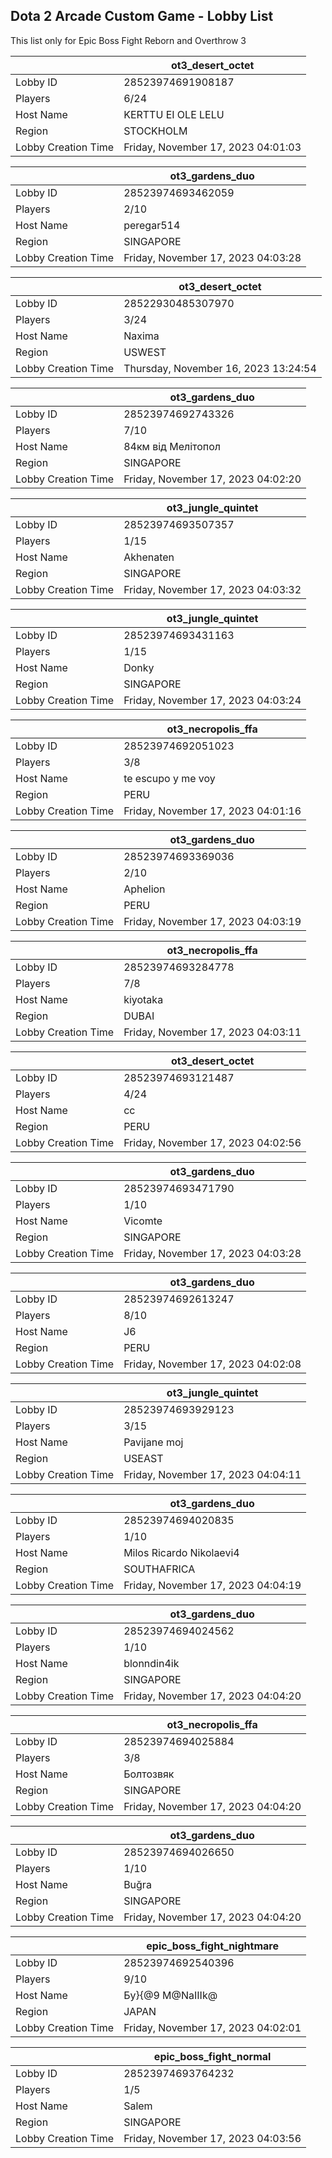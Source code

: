 ## Dota 2 Arcade Custom Game - Lobby List

This list only for Epic Boss Fight Reborn and Overthrow 3

|  | ot3_desert_octet |
| ------ | ------ |
| Lobby ID | 28523974691908187 |
| Players | 6/24 |
| Host Name | KERTTU EI OLE LELU |
| Region | STOCKHOLM |
| Lobby Creation Time | Friday, November 17, 2023 04:01:03 |


|  | ot3_gardens_duo |
| ------ | ------ |
| Lobby ID | 28523974693462059 |
| Players | 2/10 |
| Host Name | peregar514 |
| Region | SINGAPORE |
| Lobby Creation Time | Friday, November 17, 2023 04:03:28 |


|  | ot3_desert_octet |
| ------ | ------ |
| Lobby ID | 28522930485307970 |
| Players | 3/24 |
| Host Name | Naxima |
| Region | USWEST |
| Lobby Creation Time | Thursday, November 16, 2023 13:24:54 |


|  | ot3_gardens_duo |
| ------ | ------ |
| Lobby ID | 28523974692743326 |
| Players | 7/10 |
| Host Name | 84км від Мелітопол |
| Region | SINGAPORE |
| Lobby Creation Time | Friday, November 17, 2023 04:02:20 |


|  | ot3_jungle_quintet |
| ------ | ------ |
| Lobby ID | 28523974693507357 |
| Players | 1/15 |
| Host Name | Akhenaten |
| Region | SINGAPORE |
| Lobby Creation Time | Friday, November 17, 2023 04:03:32 |


|  | ot3_jungle_quintet |
| ------ | ------ |
| Lobby ID | 28523974693431163 |
| Players | 1/15 |
| Host Name | Donky |
| Region | SINGAPORE |
| Lobby Creation Time | Friday, November 17, 2023 04:03:24 |


|  | ot3_necropolis_ffa |
| ------ | ------ |
| Lobby ID | 28523974692051023 |
| Players | 3/8 |
| Host Name | te escupo y me voy |
| Region | PERU |
| Lobby Creation Time | Friday, November 17, 2023 04:01:16 |


|  | ot3_gardens_duo |
| ------ | ------ |
| Lobby ID | 28523974693369036 |
| Players | 2/10 |
| Host Name | Aphelion |
| Region | PERU |
| Lobby Creation Time | Friday, November 17, 2023 04:03:19 |


|  | ot3_necropolis_ffa |
| ------ | ------ |
| Lobby ID | 28523974693284778 |
| Players | 7/8 |
| Host Name | kiyotaka |
| Region | DUBAI |
| Lobby Creation Time | Friday, November 17, 2023 04:03:11 |


|  | ot3_desert_octet |
| ------ | ------ |
| Lobby ID | 28523974693121487 |
| Players | 4/24 |
| Host Name | cc |
| Region | PERU |
| Lobby Creation Time | Friday, November 17, 2023 04:02:56 |


|  | ot3_gardens_duo |
| ------ | ------ |
| Lobby ID | 28523974693471790 |
| Players | 1/10 |
| Host Name | Vicomte |
| Region | SINGAPORE |
| Lobby Creation Time | Friday, November 17, 2023 04:03:28 |


|  | ot3_gardens_duo |
| ------ | ------ |
| Lobby ID | 28523974692613247 |
| Players | 8/10 |
| Host Name | J6 |
| Region | PERU |
| Lobby Creation Time | Friday, November 17, 2023 04:02:08 |


|  | ot3_jungle_quintet |
| ------ | ------ |
| Lobby ID | 28523974693929123 |
| Players | 3/15 |
| Host Name | Pavijane moj |
| Region | USEAST |
| Lobby Creation Time | Friday, November 17, 2023 04:04:11 |


|  | ot3_gardens_duo |
| ------ | ------ |
| Lobby ID | 28523974694020835 |
| Players | 1/10 |
| Host Name | Milos Ricardo Nikolaevi4 |
| Region | SOUTHAFRICA |
| Lobby Creation Time | Friday, November 17, 2023 04:04:19 |


|  | ot3_gardens_duo |
| ------ | ------ |
| Lobby ID | 28523974694024562 |
| Players | 1/10 |
| Host Name | blonndin4ik |
| Region | SINGAPORE |
| Lobby Creation Time | Friday, November 17, 2023 04:04:20 |


|  | ot3_necropolis_ffa |
| ------ | ------ |
| Lobby ID | 28523974694025884 |
| Players | 3/8 |
| Host Name | Болтозвяк |
| Region | SINGAPORE |
| Lobby Creation Time | Friday, November 17, 2023 04:04:20 |


|  | ot3_gardens_duo |
| ------ | ------ |
| Lobby ID | 28523974694026650 |
| Players | 1/10 |
| Host Name | Buğra |
| Region | SINGAPORE |
| Lobby Creation Time | Friday, November 17, 2023 04:04:20 |


|  | epic_boss_fight_nightmare |
| ------ | ------ |
| Lobby ID | 28523974692540396 |
| Players | 9/10 |
| Host Name | Бy}{@9 M@NaIIIk@ |
| Region | JAPAN |
| Lobby Creation Time | Friday, November 17, 2023 04:02:01 |


|  | epic_boss_fight_normal |
| ------ | ------ |
| Lobby ID | 28523974693764232 |
| Players | 1/5 |
| Host Name | Salem |
| Region | SINGAPORE |
| Lobby Creation Time | Friday, November 17, 2023 04:03:56 |


